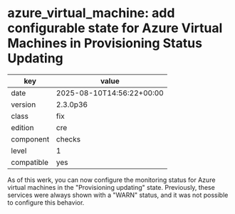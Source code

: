 [//]: # (werk v2)
# azure_virtual_machine: add configurable state for Azure Virtual Machines in Provisioning Status Updating

key        | value
---------- | ---
date       | 2025-08-10T14:56:22+00:00
version    | 2.3.0p36
class      | fix
edition    | cre
component  | checks
level      | 1
compatible | yes

As of this werk, you can now configure the monitoring status
for Azure virtual machines in the "Provisioning updating" state.
Previously, these services were always shown with a "WARN" status,
and it was not possible to configure this behavior.
